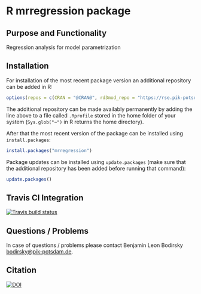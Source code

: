 # R mrregression package

## Purpose and Functionality

Regression analysis for model parametrization

## Installation

For installation of the most recent package version an additional repository can be added in R:

```r
options(repos = c(CRAN = "@CRAN@", rd3mod_repo = "https://rse.pik-potsdam.de/r/packages/"))
```
The additional repository can be made availably permanently by adding the line above to a file called `.Rprofile` stored in the home folder of your system (`Sys.glob("~")` in R returns the home directory).

After that the most recent version of the package can be installed using `install.packages`:

```r 
install.packages("mrregression")
```

Package updates can be installed using `update.packages` (make sure that the additional repository has been added before running that command):

```r 
update.packages()
```

## Travis CI Integration

[![Travis build status](https://travis-ci.com/pik-piam/mrregression.svg?branch=master)](https://travis-ci.com/pik-piam/mrregression)

## Questions / Problems

In case of questions / problems please contact Benjamin Leon Bodirsky <bodirsky@pik-potsdam.de>.

## Citation

[![DOI](https://zenodo.org/badge/DOI/10.5281/zenodo.3699647.svg)](https://doi.org/10.5281/zenodo.3699647)


